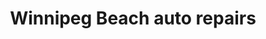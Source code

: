 ---
title: "Winnipeg Beach auto repairs"
url: /winnipeg-beach/winnipeg-beach-auto-repairs/
shop: car repair
---